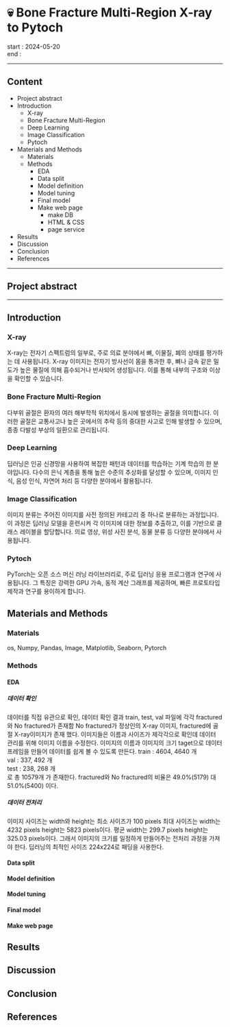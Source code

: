 # 💀 Bone Fracture Multi-Region X-ray to Pytoch
start : 2024-05-20  
end :  

---

## Content
- Project abstract
- Introduction
    - X-ray
    - Bone Fracture Multi-Region
    - Deep Learning
    - Image Classification
    - Pytoch
- Materials and Methods
    - Materials
    - Methods
        - EDA
        - Data split
        - Model definition
        - Model tuning
        - Final model
        - Make web page
            - make DB
            - HTML & CSS
            - page service
- Results
- Discussion
- Conclusion
- References

--- 
## Project abstract



---
## Introduction
### X-ray
X-ray는 전자기 스펙트럼의 일부로, 주로 의료 분야에서 뼈, 이물질, 폐의 상태를 평가하는 데 사용됩니다. X-ray 이미지는 전자기 방사선이 몸을 통과한 후, 뼈나 금속 같은 밀도가 높은 물질에 의해 흡수되거나 반사되어 생성됩니다. 이를 통해 내부의 구조와 이상을 확인할 수 있습니다.   

### Bone Fracture Multi-Region
다부위 골절은 환자의 여러 해부학적 위치에서 동시에 발생하는 골절을 의미합니다. 이러한 골절은 교통사고나 높은 곳에서의 추락 등의 중대한 사고로 인해 발생할 수 있으며, 종종 다발성 부상의 일환으로 관리됩니다.  

### Deep Learning
딥러닝은 인공 신경망을 사용하여 복잡한 패턴과 데이터를 학습하는 기계 학습의 한 분야입니다. 다수의 은닉 계층을 통해 높은 수준의 추상화를 달성할 수 있으며, 이미지 인식, 음성 인식, 자연어 처리 등 다양한 분야에서 활용됩니다.  

### Image Classification
이미지 분류는 주어진 이미지를 사전 정의된 카테고리 중 하나로 분류하는 과정입니다. 이 과정은 딥러닝 모델을 훈련시켜 각 이미지에 대한 정보를 추출하고, 이를 기반으로 클래스 레이블을 할당합니다. 의료 영상, 위성 사진 분석, 동물 분류 등 다양한 분야에서 사용됩니다.  

### Pytoch
PyTorch는 오픈 소스 머신 러닝 라이브러리로, 주로 딥러닝 응용 프로그램과 연구에 사용됩니다. 그 특징은 강력한 GPU 가속, 동적 계산 그래프를 제공하며, 빠른 프로토타입 제작과 연구를 용이하게 합니다.  



## Materials and Methods
### Materials
 os, Numpy, Pandas, Image, Matplotlib, Seaborn, Pytorch
  

### Methods
#### EDA
##### 데이터 확인
데이터를 직접 유관으로 확인, 데이터 확인 결과 train, test, val 파일에 각각 fractured와 No fractured가 존재함 No fractured가 정상인의 X-ray 이미지, fractured에 골절 X-ray이미지가 존재 했다. 이미지들은 이름과 사이즈가 제각각으로 확인데 데이터 관리를 위해 이미지 이름을 수정한다.
이미지의 이름과 이미지의 크기 taget으로 데이터 프레임을 만들어 데이터를 쉽게 볼 수 있도록 만든다.
train :  4604, 4640 개  
val :  337, 492 개  
test : 238, 268 개  
로 총 10579개 가 존재한다.
fractured와 No fractured의 비율은 49.0%(5179) 대 51.0%(5400) 이다.
  
##### 데이터 전처리
이미지 사이즈는 width와 height는 최소 사이즈가 100 pixels 최대 사이즈는 width는 4232 pixels height는 5823 pixels이다. 평균 width는 299.7 pixels height는 325.03 pixels이다. 그래서 이미지의 크기를 일정하게 만들어주는 전처리 과정을 가져야 한다. 
딥러닝의 최적인 사이즈 224x224로 패딩을 사용한다.
  
#### Data split
#### Model definition
#### Model tuning
#### Final model
#### Make web page



## Results



## Discussion



## Conclusion



## References